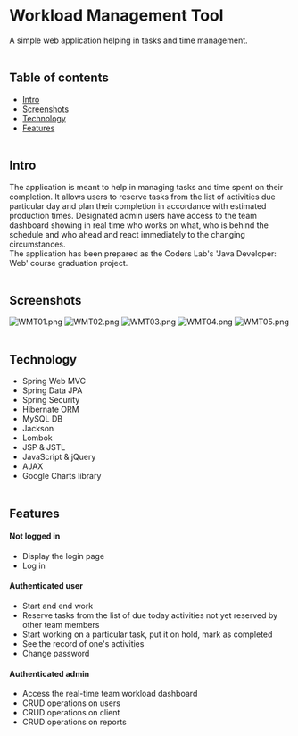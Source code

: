 # Workload Management Tool
A simple web application helping in tasks and time management.
<br><br>
## Table of contents
* [Intro](#intro)
* [Screenshots](#screenshots)
* [Technology](#technology)
* [Features](#features)
<br><br>
## Intro
The application is meant to help in managing tasks and time spent on their completion. It allows users to reserve tasks from the list of activities due particular day and plan their completion in accordance with estimated production times. Designated admin users have access to the team dashboard showing in real time who works on what, who is behind the schedule and who ahead and react immediately to the changing circumstances.<br>
The application has been prepared as the Coders Lab's 'Java Developer: Web' course graduation project. 
<br><br>
## Screenshots
![WMT01.png](https://github.com/WojciechZientara/Workload_Management_Tool/blob/master/WMT01.png)
![WMT02.png](https://github.com/WojciechZientara/Workload_Management_Tool/blob/master/WMT02.png)
![WMT03.png](https://github.com/WojciechZientara/Workload_Management_Tool/blob/master/WMT03.png)
![WMT04.png](https://github.com/WojciechZientara/Workload_Management_Tool/blob/master/WMT04.png)
![WMT05.png](https://github.com/WojciechZientara/Workload_Management_Tool/blob/master/WMT05.png)
<br><br>
## Technology
* Spring Web MVC
* Spring Data JPA
* Spring Security
* Hibernate ORM
* MySQL DB
* Jackson
* Lombok
* JSP & JSTL
* JavaScript & jQuery
* AJAX
* Google Charts library
<br><br>
## Features
#### Not logged in
* Display the login page
* Log in
#### Authenticated user
* Start and end work
* Reserve tasks from the list of due today activities not yet reserved by other team members
* Start working on a particular task, put it on hold, mark as completed
* See the record of one's activities
* Change password
#### Authenticated admin
* Access the real-time team workload dashboard
* CRUD operations on users
* CRUD operations on client
* CRUD operations on reports

